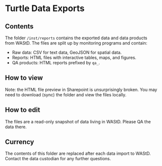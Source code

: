# Turtle Data Exports
## Contents
The folder `/inst/reports` contains the exported data and data products from WAStD.
The files are split up by monitoring programs and contain:

* Raw data: CSV for text data, GeoJSON for spatial data.
* Reports: HTML files with interactive tables, maps, and figures.
* QA products: HTML reports prefixed by `qa_`.

## How to view
Note: the HTML file preview in Sharepoint is unsurprisingly broken. 
You may need to download (sync) the folder and view the files locally.

## How to edit
The files are a read-only snapshot of data living in WAStD. 
Please QA the data there.

## Currency
The contents of this folder are replaced after each data import to WAStD.
Contact the data custodian for any further questions.
